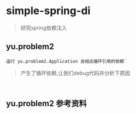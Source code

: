 # simple-spring-di
> 研究spring依赖注入
## yu.problem2
```
运行 yu.problem2.Application 会抛出循环引用的依赖`
```
> 产生了循环依赖,让我们debug代码并分析下原因

```$xslt
       
```

## yu.problem2 参考资料